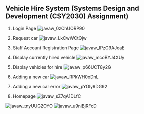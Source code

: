 ## Vehicle Hire System (Systems Design and Development (CSY2030) Assignment)

1. Login Page
  ![javaw_0zChUORP90](https://user-images.githubusercontent.com/20018470/162602870-3c42dc51-863e-408b-85f6-ffaf7150601d.png)
  
2. Request car
  ![javaw_LkCwWCtQjw](https://user-images.githubusercontent.com/20018470/162602891-fa04285b-cfd6-40e6-b4fa-5de460203ff7.png)

3. Staff Account Registration Page
  ![javaw_lPzG9AJeaE](https://user-images.githubusercontent.com/20018470/162602893-ec25c8c7-9e46-4e39-8823-e276c0800740.png)
  
4. Display currently hired vehicle 
![javaw_mcoBYJ4XUy](https://user-images.githubusercontent.com/20018470/162602894-704956ee-92e6-4f60-9e71-4de64853b789.png)

5. Display vehicles for hire
![javaw_p66UCT8y2G](https://user-images.githubusercontent.com/20018470/162602895-45b054ec-e380-400d-948c-5eb873ff4ed7.png)

6. Adding a new car
![javaw_RPkWH0oDnL](https://user-images.githubusercontent.com/20018470/162602899-a7a5d7d5-d19c-4714-bab3-666a7f65e7cb.png)

7. Adding a new car error
![javaw_pYOly9DG92](https://user-images.githubusercontent.com/20018470/162602897-3a0320d6-2d27-4920-8f08-cf17cd5db4ee.png)

8. Homepage
![javaw_sZ7qA1DLfC](https://user-images.githubusercontent.com/20018470/162602900-4a8afd96-cadc-4032-907a-2392d37efd72.png)

![javaw_tnyUUG2OYO](https://user-images.githubusercontent.com/20018470/162602901-93f866e6-fd31-4ecc-bc68-a1b5bcc2af85.png)
![javaw_u9niBjRFcD](https://user-images.githubusercontent.com/20018470/162602902-1871bf51-a6f4-4064-82ad-18263333d017.png)
